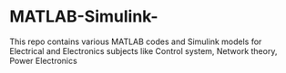 # MATLAB-Simulink-
This repo contains various MATLAB codes and Simulink models for Electrical and Electronics subjects like Control system, Network theory, Power Electronics

